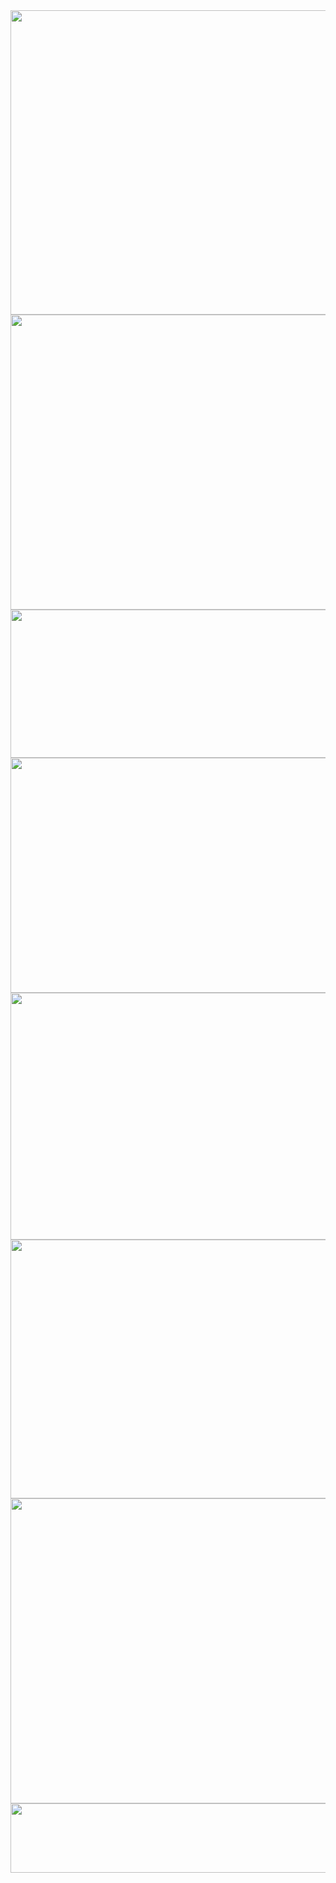 <img src="https://farm2.staticflickr.com/1684/25914399773_62dbeb52fb_z.jpg" width="640" height="487">
<img src="https://farm2.staticflickr.com/1659/26244425370_a68f139b6c_z.jpg" width="640" height="472">
<img src="https://farm2.staticflickr.com/1544/25914399873_09898b22dc_z.jpg" width="640" height="237">
<img src="https://farm2.staticflickr.com/1645/26517266915_8be3e30a20_z.jpg" width="640" height="376">
<img src="https://farm2.staticflickr.com/1635/26491331196_b5e8fb6846_z.jpg" width="640" height="395">
<img src="https://farm2.staticflickr.com/1491/26491331236_d9f92cdd7c_z.jpg" width="640" height="414">
<img src="https://farm2.staticflickr.com/1660/26491331316_72fa46d1e4_z.jpg" width="640" height="488">
<img src="https://farm2.staticflickr.com/1451/26491331416_37962d117c_z.jpg" width="640" height="111">